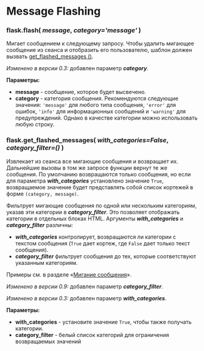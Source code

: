 # Message Flashing

### flask.flash( _message_, _category='message'_ )

Мигает сообщением к следующему запросу. Чтобы удалить мигающее сообщение из сеанса и отобразить его пользователю, шаблон должен вызвать [get\_flashed\_messages ()](message-flashing.md#flask-get\_flashed\_messages).

_Изменено в версии 0.3:_ добавлен параметр _**category**_.

**Параметры:**

* **message** - сообщение, которое будет высвечено.
* **category** - категория сообщения. Рекомендуются следующие значения: `'message'` для любого типа сообщения, `'error'` для ошибок, `'info'` для информационных сообщений и `'warning'` для предупреждений. Однако в качестве категории можно использовать любую строку.

### flask.get\_flashed\_messages( _with\_categories=False_, _category\_filter=()_ )

Извлекает из сеанса все мигающие сообщения и возвращает их. Дальнейшие вызовы в том же запросе функции вернут те же сообщения. По умолчанию возвращаются только сообщения, но если для параметра _**with\_categories**_ установлено значение `True`, возвращаемое значение будет представлять собой список кортежей в форме `(category, message)`.

Фильтрует мигающие сообщения по одной или нескольким категориям, указав эти категории в _**category\_filter**_. Это позволяет отображать категории в отдельных блоках HTML. Аргументы _**with\_categories**_ и _**category\_filter**_ различны:

* _**with\_categories**_ контролирует, возвращаются ли категории с текстом сообщения (`True` дает кортеж, где `False` дает только текст сообщения).
* _**category\_filter**_ фильтрует сообщения до тех, которые соответствуют указанным категориям.

Примеры см. в разделе «[Мигание сообщения](../patterny-flask/pattern-message-flashing.md)».

_Изменено в версии 0.9:_ добавлен параметр _**category\_filter**_.

_Изменено в версии 0.3:_ добавлен параметр _**with\_categories**_.

**Параметры:**

* **with\_categories** - установите значение `True`, чтобы также получать категории.
* **category\_filter** - белый список категорий для ограничения возвращаемых значений
